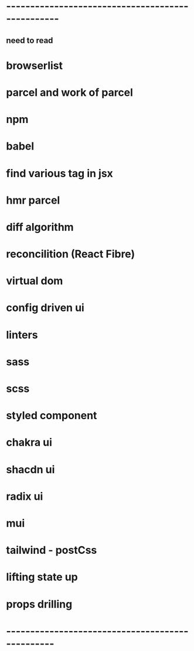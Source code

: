 # -------------------------------------------------
## need to read
# browserlist
# parcel and work of parcel 
# npm
# babel
# find various tag in jsx
# hmr parcel
# diff algorithm
# reconcilition (React Fibre)
# virtual dom
# config driven ui
# linters
# sass
# scss
# styled component
# chakra ui
# shacdn ui
# radix ui
# mui 
# tailwind  - postCss
# lifting state up
# props drilling
# ------------------------------------------------